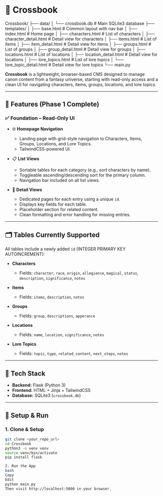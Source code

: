 # 📘 Crossbook

Crossbook/
├── data/
│   └── crossbook.db            # Main SQLite3 database
├── templates/
│   ├── base.html               # Common layout with nav bar
│   ├── index.html              # Home page
│   ├── characters.html         # List of characters
│   ├── character_detail.html   # Detail view for characters
│   ├── items.html              # List of items
│   ├── item_detail.html        # Detail view for items
│   ├── groups.html             # List of groups
│   ├── group_detail.html       # Detail view for groups
│   ├── locations.html          # List of locations
│   ├── location_detail.html    # Detail view for locations
│   ├── lore_topics.html        # List of lore topics
│   └── lore_topic_detail.html  # Detail view for lore topics
└── main.py     

**Crossbook** is a lightweight, browser-based CMS designed to manage canon content from a fantasy universe, starting with read-only access and a clean UI for navigating characters, items, groups, locations, and lore topics.

---

## 🚀 Features (Phase 1 Complete)

### ✅ Foundation – Read-Only UI
- 🌐 **Homepage Navigation**
  - Landing page with grid-style navigation to Characters, Items, Groups, Locations, and Lore Topics.
  - TailwindCSS-powered UI.

- 📋 **List Views**
  - Sortable tables for each category (e.g., sort characters by name).
  - Toggleable ascending/descending sort for the primary column.
  - Navigation bar included on all list views.

- 🧾 **Detail Views**
  - Dedicated pages for each entry using a unique `id`.
  - Displays key fields for each table.
  - Placeholder section for related content.
  - Clean formatting and error handling for missing entries.

---

## 🗂️ Tables Currently Supported

All tables include a newly added `id` (INTEGER PRIMARY KEY AUTOINCREMENT):

- **Characters**
  - Fields: `character`, `race`, `origin`, `allegience`, `magical`, `status`, `description`, `significance`, `notes`

- **Items**
  - Fields: `items`, `description`, `notes`

- **Groups**
  - Fields: `group`, `descriptions`, `apperance`

- **Locations**
  - Fields: `name`, `location`, `significance`, `notes`

- **Lore Topics**
  - Fields: `topic`, `type`, `related_content`, `next_steps`, `notes`

---

## 🧱 Tech Stack

- **Backend:** Flask (Python 3)
- **Frontend:** HTML + Jinja + TailwindCSS
- **Database:** SQLite3 (`crossbook.db`)

---

## 🧪 Setup & Run

### 1. Clone & Setup

```bash
git clone <your_repo_url>
cd Crossbook
python3 -m venv venv
source venv/bin/activate
pip install flask

2. Run the App
bash
Copy
Edit
python main.py
Then visit http://localhost:5000 in your browser.

